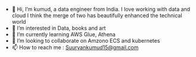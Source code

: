 - 👋 Hi, I’m kumud, a data engineer from India. I love working with data and cloud I think the merge of two has beautifully enhanced the technical world
- 👀 I’m interested in Data, books and art
- 🌱 I’m currently learning AWS Glue, Athena
- 💞️ I’m looking to collaborate on Amzono ECS and kubernetes
- 📫 How to reach me :  Suuryankumud15@gmail.com

<!---
kumud-154/kumud-154 is a ✨ special ✨ repository because its `README.md` (this file) appears on your GitHub profile.
You can click the Preview link to take a look at your changes.
--->
